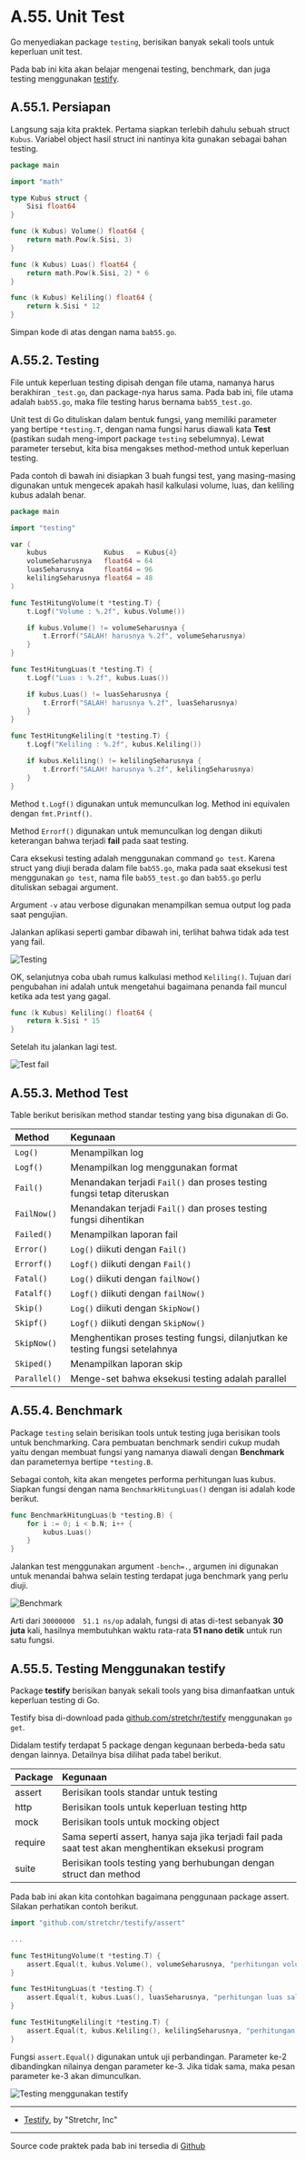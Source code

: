 # A.55. Unit Test

Go menyediakan package `testing`, berisikan banyak sekali tools untuk keperluan unit test.

Pada bab ini kita akan belajar mengenai testing, benchmark, dan juga testing menggunakan [testify](https://github.com/stretchr/testify).

## A.55.1. Persiapan

Langsung saja kita praktek. Pertama siapkan terlebih dahulu sebuah struct `Kubus`. Variabel object hasil struct ini nantinya kita gunakan sebagai bahan testing.

```go
package main

import "math"

type Kubus struct {
    Sisi float64
}

func (k Kubus) Volume() float64 {
    return math.Pow(k.Sisi, 3)
}

func (k Kubus) Luas() float64 {
    return math.Pow(k.Sisi, 2) * 6
}

func (k Kubus) Keliling() float64 {
    return k.Sisi * 12
}
```

Simpan kode di atas dengan nama `bab55.go`.

## A.55.2. Testing

File untuk keperluan testing dipisah dengan file utama, namanya harus berakhiran `_test.go`, dan package-nya harus sama. Pada bab ini, file utama adalah `bab55.go`, maka file testing harus bernama `bab55_test.go`.

Unit test di Go dituliskan dalam bentuk fungsi, yang memiliki parameter yang bertipe `*testing.T`, dengan nama fungsi harus diawali kata **Test** (pastikan sudah meng-import package `testing` sebelumnya). Lewat parameter tersebut, kita bisa mengakses method-method untuk keperluan testing.

Pada contoh di bawah ini disiapkan 3 buah fungsi test, yang masing-masing digunakan untuk mengecek apakah hasil kalkulasi volume, luas, dan keliling kubus adalah benar.

```go
package main

import "testing"

var (
    kubus              Kubus   = Kubus{4}
    volumeSeharusnya   float64 = 64
    luasSeharusnya     float64 = 96
    kelilingSeharusnya float64 = 48
)

func TestHitungVolume(t *testing.T) {
    t.Logf("Volume : %.2f", kubus.Volume())

    if kubus.Volume() != volumeSeharusnya {
        t.Errorf("SALAH! harusnya %.2f", volumeSeharusnya)
    }
}

func TestHitungLuas(t *testing.T) {
    t.Logf("Luas : %.2f", kubus.Luas())

    if kubus.Luas() != luasSeharusnya {
        t.Errorf("SALAH! harusnya %.2f", luasSeharusnya)
    }
}

func TestHitungKeliling(t *testing.T) {
    t.Logf("Keliling : %.2f", kubus.Keliling())

    if kubus.Keliling() != kelilingSeharusnya {
        t.Errorf("SALAH! harusnya %.2f", kelilingSeharusnya)
    }
}
```

Method `t.Logf()` digunakan untuk memunculkan log. Method ini equivalen dengan `fmt.Printf()`.

Method `Errorf()` digunakan untuk memunculkan log dengan diikuti keterangan bahwa terjadi **fail** pada saat testing.

Cara eksekusi testing adalah menggunakan command `go test`. Karena struct yang diuji berada dalam file `bab55.go`, maka pada saat eksekusi test menggunakan `go test`, nama file `bab55_test.go` dan `bab55.go` perlu dituliskan sebagai argument.

Argument `-v` atau verbose digunakan menampilkan semua output log pada saat pengujian.

Jalankan aplikasi seperti gambar dibawah ini, terlihat bahwa tidak ada test yang fail.

![Testing](images/A.55_1_test.png)

OK, selanjutnya coba ubah rumus kalkulasi method `Keliling()`. Tujuan dari pengubahan ini adalah untuk mengetahui bagaimana penanda fail muncul ketika ada test yang gagal.

```go
func (k Kubus) Keliling() float64 {
    return k.Sisi * 15
}
```

Setelah itu jalankan lagi test.

![Test fail](images/A.55_2_test_fail.png)

## A.55.3. Method Test

Table berikut berisikan method standar testing yang bisa digunakan di Go.

| Method | Kegunaan |
| :----- | :------- |
| `Log()` | Menampilkan log |
| `Logf()` | Menampilkan log menggunakan format |
| `Fail()` | Menandakan terjadi `Fail()` dan proses testing fungsi tetap diteruskan |
| `FailNow()` | Menandakan terjadi `Fail()` dan proses testing fungsi dihentikan |
| `Failed()` | Menampilkan laporan fail |
| `Error()` | `Log()` diikuti dengan `Fail()` |
| `Errorf()` | `Logf()` diikuti dengan `Fail()` |
| `Fatal()` | `Log()` diikuti dengan `failNow()` |
| `Fatalf()` | `Logf()` diikuti dengan `failNow()` |
| `Skip()` | `Log()` diikuti dengan `SkipNow()` |
| `Skipf()` | `Logf()` diikuti dengan `SkipNow()` |
| `SkipNow()` | Menghentikan proses testing fungsi, dilanjutkan ke testing fungsi setelahnya |
| `Skiped()` | Menampilkan laporan skip |
| `Parallel()` | Menge-set bahwa eksekusi testing adalah parallel |

## A.55.4. Benchmark

Package `testing` selain berisikan tools untuk testing juga berisikan tools untuk benchmarking. Cara pembuatan benchmark sendiri cukup mudah yaitu dengan membuat fungsi yang namanya diawali dengan **Benchmark** dan parameternya bertipe `*testing.B`.

Sebagai contoh, kita akan mengetes performa perhitungan luas kubus. Siapkan fungsi dengan nama `BenchmarkHitungLuas()` dengan isi adalah kode berikut.

```go
func BenchmarkHitungLuas(b *testing.B) {
    for i := 0; i < b.N; i++ {
        kubus.Luas()
    }
}
```

Jalankan test menggunakan argument `-bench=.`, argumen ini digunakan untuk menandai bahwa selain testing terdapat juga benchmark yang perlu diuji.

![Benchmark](images/A.55_3_benchmark.png)

Arti dari `30000000  51.1 ns/op` adalah, fungsi di atas di-test sebanyak **30 juta** kali, hasilnya membutuhkan waktu rata-rata **51 nano detik** untuk run satu fungsi.

## A.55.5. Testing Menggunakan testify

Package **testify** berisikan banyak sekali tools yang bisa dimanfaatkan untuk keperluan testing di Go.

Testify bisa di-download pada [github.com/stretchr/testify](https://github.com/stretchr/testify) menggunakan `go get`.

Didalam testify terdapat 5 package dengan kegunaan berbeda-beda satu dengan lainnya. Detailnya bisa dilihat pada tabel berikut.

| Package | Kegunaan |
| :------ | :------- |
| assert | Berisikan tools standar untuk testing |
| http | Berisikan tools untuk keperluan testing http |
| mock | Berisikan tools untuk mocking object |
| require | Sama seperti assert, hanya saja jika terjadi fail pada saat test akan menghentikan eksekusi program |
| suite | Berisikan tools testing yang berhubungan dengan struct dan method |

Pada bab ini akan kita contohkan bagaimana penggunaan package assert. Silakan perhatikan contoh berikut.

```go
import "github.com/stretchr/testify/assert"

...

func TestHitungVolume(t *testing.T) {
    assert.Equal(t, kubus.Volume(), volumeSeharusnya, "perhitungan volume salah")
}

func TestHitungLuas(t *testing.T) {
    assert.Equal(t, kubus.Luas(), luasSeharusnya, "perhitungan luas salah")
}

func TestHitungKeliling(t *testing.T) {
    assert.Equal(t, kubus.Keliling(), kelilingSeharusnya, "perhitungan keliling salah")
}
```

Fungsi `assert.Equal()` digunakan untuk uji perbandingan. Parameter ke-2 dibandingkan nilainya dengan parameter ke-3. Jika tidak sama, maka pesan parameter ke-3 akan dimunculkan.

![Testing menggunakan testify](images/A.55_4_testify.png)

---

- [Testify](https://github.com/stretchr/testify), by "Stretchr, Inc"

---

Source code praktek pada bab ini tersedia di [Github](https://github.com/novalagung/dasarpemrogramangolang/tree/master/chapter-A.55-unit-test)
